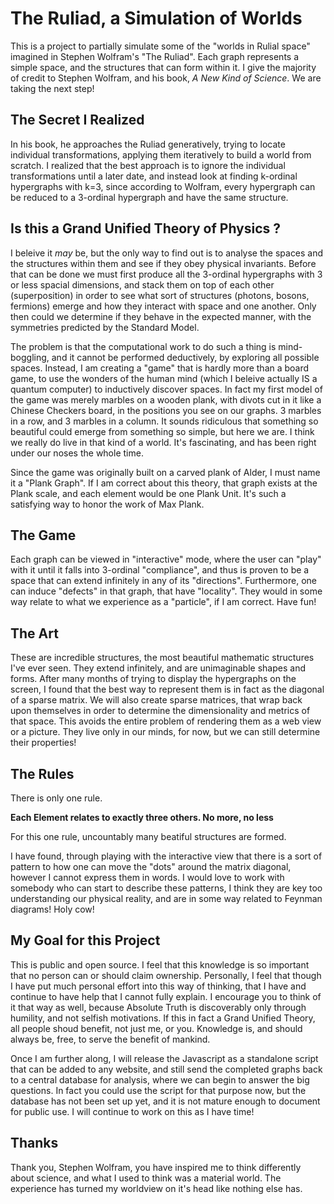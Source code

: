 # The Ruliad, a Simulation of Worlds

This is a project to partially simulate some of the "worlds in Rulial space" imagined in Stephen Wolfram's "The Ruliad". Each graph represents a simple space, and the structures that can form within it. I give the majority of credit to Stephen Wolfram, and his book, *A New Kind of Science*. We are taking the next step!

## The Secret I Realized

In his book, he approaches the Ruliad generatively, trying to locate individual transformations, applying them iteratively to build a world from scratch. I realized that the best approach is to ignore the individual transformations until a later date, and instead look at finding k-ordinal hypergraphs with k=3, since according to Wolfram, every hypergraph can be reduced to a 3-ordinal hypergraph and have the same structure.

## Is this a Grand Unified Theory of Physics ?

I beleive it *may* be, but the only way to find out is to analyse the spaces and the structures within them and see if they obey physical invariants. Before that can be done we must first produce all the 3-ordinal hypergraphs with 3 or less spacial dimensions, and stack them on top of each other (superposition) in order to see what sort of structures (photons, bosons, fermions) emerge and how they interact with space and one another. Only then could we determine if they behave in the expected manner, with the symmetries predicted by the Standard Model. 

The problem is that the computational work to do such a thing is mind-boggling, and it cannot be performed deductively, by exploring all possible spaces. Instead, I am creating a "game" that is hardly more than a board game, to use the wonders of the human mind (which I beleive actually IS a quantum computer) to inductively discover spaces. In fact my first model of the game was merely marbles on a wooden plank, with divots cut in it like a Chinese Checkers board, in the positions you see on our graphs. 3 marbles in a row, and 3 marbles in a column. It sounds ridiculous that something so beautiful could emerge from something so simple, but here we are. I think we really do live in that kind of a world. It's fascinating, and has been right under our noses the whole time. 

Since the game was originally built on a carved plank of Alder, I must name it a "Plank Graph". If I am correct about this theory, that graph exists at the Plank scale, and each element would be one Plank Unit. It's such a satisfying way to honor the work of Max Plank.

## The Game

Each graph can be viewed in "interactive" mode, where the user can "play" with it until it falls into 3-ordinal "compliance", and thus is proven to be a space that can extend infinitely in any of its "directions". Furthermore, one can induce "defects" in that graph, that have "locality". They would in some way relate to what we experience as a "particle", if I am correct. Have fun!

## The Art

These are incredible structures, the most beautiful mathematic structures I've ever seen. They extend infinitely, and are unimaginable shapes and forms. After many months of trying to display the hypergraphs on the screen, I found that the best way to represent them is in fact as the diagonal of a sparse matrix. We will also create sparse matrices, that wrap back upon themselves in order to determine the dimensionality and metrics of that space. This avoids the entire problem of rendering them as a web view or a picture. They live only in our minds, for now, but we can still determine their properties!

## The Rules

There is only one rule.

**Each Element relates to exactly three others. No more, no less**

For this one rule, uncountably many beatiful structures are formed. 

I have found, through playing with the interactive view that there is a sort of pattern to how one can move the "dots" around the matrix diagonal, however I cannot express them in words. I would love to work with somebody who can start to describe these patterns, I think they are key too understanding our physical reality, and are in some way related to Feynman diagrams! Holy cow!

## My Goal for this Project

This is public and open source. I feel that this knowledge is so important that no person can or should claim ownership. Personally, I feel that though I have put much personal effort into this way of thinking, that I have and continue to have help that I cannot fully explain. I encourage you to think of it that way as well, because Absolute Truth is discoverably only through humility, and not selfish motivations. If this in fact a Grand Unified Theory, all people shoud benefit, not just me, or you. Knowledge is, and should always be, free, to serve the benefit of mankind.

Once I am further along, I will release the Javascript as a standalone script that can be added to any website, and still send the completed graphs back to a central database for analysis, where we can begin to answer the big questions. In fact you could use the script for that purpose now, but the database has not been set up yet, and it is not mature enough to document for public use. I will continue to work on this as I have time!

## Thanks

Thank you, Stephen Wolfram, you have inspired me to think differently about science, and what I used to think was a material world. The experience has turned my worldview on it's head like nothing else has.